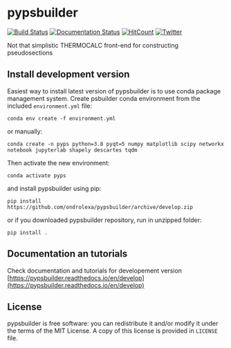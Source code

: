 # pypsbuilder

[![Build Status](https://travis-ci.org/ondrolexa/pypsbuilder.svg?branch=develop)](https://travis-ci.org/github/ondrolexa/pypsbuilder)
[![Documentation Status](https://readthedocs.org/projects/pypsbuilder/badge/?version=develop)](https://pypsbuilder.readthedocs.io/en/latest/?badge=develop)
[![HitCount](http://hits.dwyl.com/ondrolexa/pypsbuilder.svg)](http://hits.dwyl.com/ondrolexa/pypsbuilder)
[![Twitter](https://img.shields.io/twitter/url?style=social&url=https%3A%2F%2Fgithub.com%2Fondrolexa%2Fpypsbuilder)](https://twitter.com/intent/tweet?text=Wow:&url=https%3A%2F%2Fgithub.com%2Fondrolexa%2Fpypsbuilder)

Not that simplistic THERMOCALC front-end for constructing pseudosections

## Install development version

Easiest way to install latest version of pypsbuilder is to use conda package management system. Create psbuilder conda environment from the included `environment.yml` file:

    conda env create -f environment.yml

or manually:

    conda create -n pyps python=3.8 pyqt=5 numpy matplotlib scipy networkx notebook jupyterlab shapely descartes tqdm

Then activate the new environment:

    conda activate pyps

and install pypsbuilder using pip:

    pip install https://github.com/ondrolexa/pypsbuilder/archive/develop.zip

or if you downloaded pypsbuilder repository, run in unzipped folder:

    pip install .

## Documentation an tutorials

Check documentation and tutorials for developement version [https://pypsbuilder.readthedocs.io/en/develop](https://pypsbuilder.readthedocs.io/en/develop)

## License

pypsbuilder is free software: you can redistribute it and/or modify it under the terms of the MIT License. A copy of this license is provided in ``LICENSE`` file.
